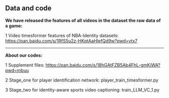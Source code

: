 Data and code
----------------------------------------------------------------------------------------------------------------------------------
**We have released the features of all videos in the dataset the raw data of a game:**

1 Video timesformer features of NBA-ldentity datasets:
https://pan.baidu.com/s/1RfS5u2z-HKqtAaHlefQd9w?pwd=ytx7

----------------------------------------------------------------------------------------------------------------------------------
**About our codes:**

1 Supplement files:
https://pan.baidu.com/s/18hGAtFZB5Ab4FhL-gmKiWA?pwd=mbuu

2 Stage_one for player identification network: 
player_train_timesformer.py

3 Stage_two for identity-aware sports video captioning:
train_LLM_VC_1.py
